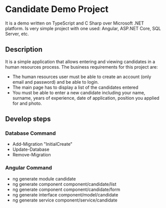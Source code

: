 # Candidate Demo Project
It is a demo written on TypeScript and C Sharp over Microsoft .NET platform. Is very simple project with one used: Angular, ASP.NET Core, SQL Server, etc.

## Description 
It is a simple application that allows entering and viewing candidates in a human resources process. The business requirements for this project are:
* The human resources user must be able to create an account (only email and password) and be able to login.
* The main page has to display a list of the candidates entered
* You must be able to enter a new candidate including your name, surname, years of experience, date of application, position you applied for and photo.


## Develop steps

### Database Command
- Add-Migration "InitialCreate" 
- Update-Database
- Remove-Migration

### Angular Command
- ng generate module candidate
- ng generate component component/candidate/list
- ng generate component component/candidate/form
- ng generate interface component/model/candidate
- ng generate service   component/service/candidate

